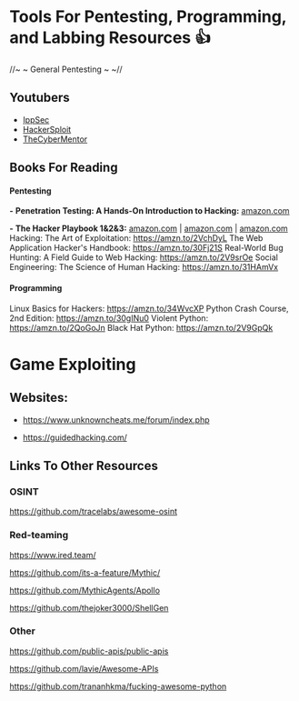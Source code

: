 # Tools For Pentesting, Programming, and Labbing Resources :+1:


 //~ ~ General Pentesting ~ ~//
## Youtubers
- [IppSec](https://www.youtube.com/channel/UCa6eh7gCkpPo5XXUDfygQQA)
- [HackerSploit](https://www.youtube.com/channel/UC0ZTPkdxlAKf-V33tqXwi3Q)
- [TheCyberMentor](https://www.youtube.com/channel/UC0ArlFuFYMpEewyRBzdLHiw)


## Books For Reading
#### Pentesting
  **-** **Penetration Testing: A Hands-On Introduction to Hacking:** [amazon.com](https://www.amazon.com/Penetration-Testing-Hands-Introduction-Hacking/dp/1593275641/ref=pd_ybh_a_49?_encoding=UTF8&psc=1&refRID=C6BQV1Y5GRRQH4KW6Z3B)

  **-** **The Hacker Playbook 1&2&3:** [amazon.com](https://www.amazon.com/Hacker-Playbook-Practical-Penetration-Testing/dp/1494932636/ref=sr_1_3?dchild=1&keywords=hackers+playbook&qid=1605845133&s=books&sr=1-3) | [amazon.com](https://www.amazon.com/Hacker-Playbook-Practical-Penetration-Testing/dp/1512214566/ref=sr_1_4?dchild=1&keywords=hackers+playbook&qid=1605845133&s=books&sr=1-4) | [amazon.com](https://www.amazon.com/Hacker-Playbook-Practical-Penetration-Testing/dp/1980901759/ref=sr_1_2?dchild=1&keywords=hackers+playbook&qid=1605845133&s=books&sr=1-2)
Hacking: The Art of Exploitation: https://amzn.to/2VchDyL
The Web Application Hacker's Handbook: https://amzn.to/30Fj21S
Real-World Bug Hunting: A Field Guide to Web Hacking: https://amzn.to/2V9srOe
Social Engineering: The Science of Human Hacking: https://amzn.to/31HAmVx

#### Programming 
Linux Basics for Hackers: https://amzn.to/34WvcXP
Python Crash Course, 2nd Edition: https://amzn.to/30gINu0
Violent Python: https://amzn.to/2QoGoJn
Black Hat Python: https://amzn.to/2V9GpQk


# Game Exploiting

## Websites: 
- https://www.unknowncheats.me/forum/index.php

- https://guidedhacking.com/ 


## Links To Other Resources 

### OSINT


https://github.com/tracelabs/awesome-osint

### Red-teaming
https://www.ired.team/

https://github.com/its-a-feature/Mythic/

https://github.com/MythicAgents/Apollo

https://github.com/thejoker3000/ShellGen

### Other
https://github.com/public-apis/public-apis

https://github.com/lavie/Awesome-APIs

https://github.com/trananhkma/fucking-awesome-python







